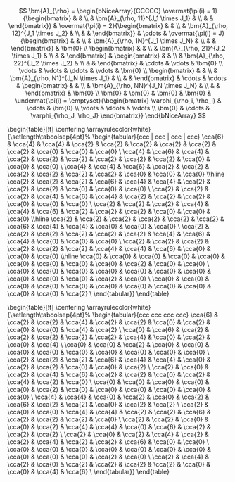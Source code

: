 $$
\bm{A}_{\rho} = \begin{bNiceArray}{CCCCC}
\overmat{\pi(i) = 1}{\begin{bmatrix}
    & & \\
    & \bm{A}_{\rho, 11}^{J_1 \times J_1} & \\
    & & 
\end{bmatrix}} & \overmat{\pi(i) = 2}{\begin{bmatrix}
    & & \\
    & \bm{A}_{\rho, 12}^{J_1 \times J_2} & \\
    & & 
\end{bmatrix}} & \cdots & \overmat{\pi(i) = J}{\begin{bmatrix}
    & & \\
    & \bm{A}_{\rho, 1N}^{J_1 \times J_N} & \\
    & & 
\end{bmatrix}} & \bm{0} \\
\begin{bmatrix}
    & & \\
    & \bm{A}_{\rho, 21}^{J_2 \times J_1} & \\
    & & 
\end{bmatrix} & \begin{bmatrix}
    & & \\
    & \bm{A}_{\rho, 22}^{J_2 \times J_2} & \\
    & & 
\end{bmatrix} & \cdots & \vdots & \bm{0} \\
\vdots & \vdots & \ddots & \vdots & \bm{0} \\
\begin{bmatrix}
    & & \\
    & \bm{A}_{\rho, N1}^{J_N \times J_1} & \\
    & & 
\end{bmatrix} & \cdots & \cdots & \begin{bmatrix}
    & & \\
    & \bm{A}_{\rho, NN}^{J_N \times J_N} & \\
    & & 
\end{bmatrix} & \bm{0} \\
\bm{0} & \bm{0} & \bm{0}  & \bm{0} & \undermat{\pi(i) = \emptyset}{\begin{bmatrix}
    \varphi_{\rho_i, \rho_i} & \cdots & \bm{0} \\
    \vdots & \ddots & \vdots \\
    \bm{0} & \cdots & \varphi_{\rho_J, \rho_J} 
    \end{bmatrix}}
\end{bNiceArray}
$$

\begin{table}[!t]
\centering
\arrayrulecolor{white}
{\setlength\tabcolsep{4pt}%
\begin{tabular}{ccc | ccc | ccc | ccc}
\cca{6} & \cca{4} & \cca{4} & \cca{2} & \cca{2} & \cca{2} & \cca{2} & \cca{2} & \cca{2} & \cca{0} & \cca{0} & \cca{0} \\
\cca{4} & \cca{6} & \cca{4} & \cca{2} & \cca{2} & \cca{2} & \cca{2} & \cca{2} & \cca{2} & \cca{0} & \cca{0} & \cca{0} \\
\cca{4} & \cca{4} & \cca{6} & \cca{2} & \cca{2} & \cca{2} & \cca{2} & \cca{2} & \cca{2} & \cca{0} & \cca{0} & \cca{0} \\\hline
\cca{2} & \cca{2} & \cca{2} & \cca{6} & \cca{4} & \cca{4} & \cca{2} & \cca{2} & \cca{2} & \cca{0} & \cca{0} & \cca{0} \\
\cca{2} & \cca{2} & \cca{2} & \cca{4} & \cca{6} & \cca{4} & \cca{2} & \cca{2} & \cca{2} & \cca{0} & \cca{0} & \cca{0} \\
\cca{2} & \cca{2} & \cca{2} & \cca{4} & \cca{4} & \cca{6} & \cca{2} & \cca{2} & \cca{2} & \cca{0} & \cca{0} & \cca{0} \\\hline
\cca{2} & \cca{2} & \cca{2} & \cca{2} & \cca{2} & \cca{2} & \cca{6} & \cca{4} & \cca{4} & \cca{0} & \cca{0} & \cca{0} \\
\cca{2} & \cca{2} & \cca{2} & \cca{2} & \cca{2} & \cca{2} & \cca{4} & \cca{6} & \cca{4} & \cca{0} & \cca{0} & \cca{0} \\
\cca{2} & \cca{2} & \cca{2} & \cca{2} & \cca{2} & \cca{2} & \cca{4} & \cca{4} & \cca{6} & \cca{0} & \cca{0} & \cca{0} \\\hline
\cca{0} & \cca{0} & \cca{0} & \cca{0} & \cca{0} & \cca{0} & \cca{0} & \cca{0} & \cca{0} & \cca{2} & \cca{0} & \cca{0} \\
\cca{0} & \cca{0} & \cca{0} & \cca{0} & \cca{0} & \cca{0} & \cca{0} & \cca{0} & \cca{0} & \cca{0} & \cca{2} & \cca{0} \\
\cca{0} & \cca{0} & \cca{0} & \cca{0} & \cca{0} & \cca{0} & \cca{0} & \cca{0} & \cca{0} & \cca{0} & \cca{0} & \cca{2} \\
\end{tabular}}
\end{table}

\begin{table}[!t]
\centering
\arrayrulecolor{white}
{\setlength\tabcolsep{4pt}%
\begin{tabular}{ccc ccc ccc ccc}
\cca{6} & \cca{2} & \cca{2} & \cca{4} & \cca{2} & \cca{2} & \cca{0} & \cca{2} & \cca{0} & \cca{0} & \cca{4} & \cca{2} \\ 
\cca{0} & \cca{6} & \cca{2} & \cca{2} & \cca{2} & \cca{2} & \cca{2} & \cca{4} & \cca{0} & \cca{2} & \cca{0} & \cca{4} \\
\cca{0} & \cca{0} & \cca{2} & \cca{0} & \cca{0} & \cca{0} & \cca{0} & \cca{0} & \cca{0} & \cca{0} & \cca{0} & \cca{0} \\
\cca{2} & \cca{2} & \cca{2} & \cca{6} & \cca{4} & \cca{4} & \cca{0} & \cca{2} & \cca{2} & \cca{0} & \cca{0} & \cca{2} \\
\cca{2} & \cca{0} & \cca{2} & \cca{4} & \cca{6} & \cca{2} & \cca{2} & \cca{0} & \cca{2} & \cca{4} & \cca{2} & \cca{0} \\
\cca{0} & \cca{0} & \cca{0} & \cca{0} & \cca{0} & \cca{2} & \cca{0} & \cca{0} & \cca{0} & \cca{0} & \cca{0} & \cca{0} \\
\cca{4} & \cca{4} & \cca{0} & \cca{2} & \cca{0} & \cca{2} & \cca{6} & \cca{2} & \cca{2} & \cca{0} & \cca{2} & \cca{2} \\
\cca{2} & \cca{0} & \cca{0} & \cca{4} & \cca{4} & \cca{2} & \cca{2} & \cca{6} & \cca{2} & \cca{2} & \cca{2} & \cca{0} \\
\cca{2} & \cca{2} & \cca{0} & \cca{0} & \cca{2} & \cca{4} & \cca{4} & \cca{0} & \cca{6} & \cca{2} & \cca{2} & \cca{2} \\
\cca{2} & \cca{0} & \cca{2} & \cca{4} & \cca{2} & \cca{2} & \cca{4} & \cca{2} & \cca{2} & \cca{6} & \cca{0} & \cca{0} \\
\cca{0} & \cca{0} & \cca{0} & \cca{0} & \cca{0} & \cca{0} & \cca{0} & \cca{0} & \cca{0} & \cca{0} & \cca{2} & \cca{0} \\
\cca{2} & \cca{4} & \cca{2} & \cca{0} & \cca{2} & \cca{2} & \cca{2} & \cca{2} & \cca{0} & \cca{0} & \cca{4} & \cca{6} \\
\end{tabular}}
\end{table}